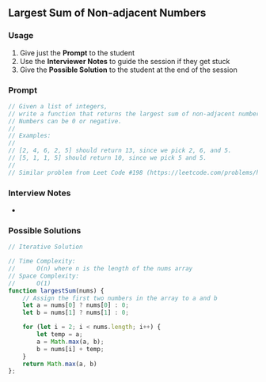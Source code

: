 ## Largest Sum of Non-adjacent Numbers

### Usage

1. Give just the **Prompt** to the student
2. Use the **Interviewer Notes** to guide the session if they get stuck 
3. Give the **Possible Solution** to the student at the end of the session

### Prompt

```javascript
// Given a list of integers, 
// write a function that returns the largest sum of non-adjacent numbers. 
// Numbers can be 0 or negative.
//
// Examples:
//
// [2, 4, 6, 2, 5] should return 13, since we pick 2, 6, and 5. 
// [5, 1, 1, 5] should return 10, since we pick 5 and 5.
//
// Similar problem from Leet Code #198 (https://leetcode.com/problems/house-robber/description/)
```

### Interview Notes

+ 

### Possible Solutions

```javascript
// Iterative Solution

// Time Complexity: 
//      O(n) where n is the length of the nums array
// Space Complexity:
//      O(1)
function largestSum(nums) {
    // Assign the first two numbers in the array to a and b
    let a = nums[0] ? nums[0] : 0;
    let b = nums[1] ? nums[1] : 0;

    for (let i = 2; i < nums.length; i++) {
        let temp = a;
        a = Math.max(a, b);
        b = nums[i] + temp;
    }
    return Math.max(a, b)
};
```

